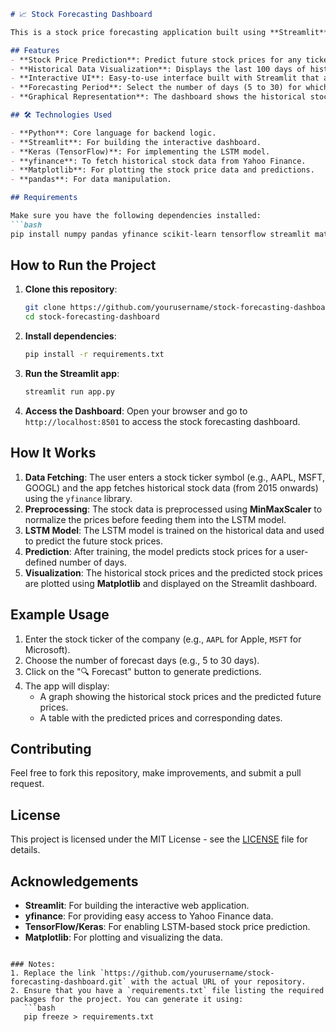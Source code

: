 
```markdown
# 📈 Stock Forecasting Dashboard

This is a stock price forecasting application built using **Streamlit**, **LSTM (Long Short-Term Memory)**, and **yfinance**. The app predicts the future stock prices of a company based on historical stock data and visualizes the results on an interactive dashboard.

## Features
- **Stock Price Prediction**: Predict future stock prices for any ticker using an LSTM model.
- **Historical Data Visualization**: Displays the last 100 days of historical stock prices.
- **Interactive UI**: Easy-to-use interface built with Streamlit that allows users to select a stock ticker and forecast days.
- **Forecasting Period**: Select the number of days (5 to 30) for which the stock price is predicted.
- **Graphical Representation**: The dashboard shows the historical stock data along with the predicted prices.

## 🛠️ Technologies Used

- **Python**: Core language for backend logic.
- **Streamlit**: For building the interactive dashboard.
- **Keras (TensorFlow)**: For implementing the LSTM model.
- **yfinance**: To fetch historical stock data from Yahoo Finance.
- **Matplotlib**: For plotting the stock price data and predictions.
- **pandas**: For data manipulation.

## Requirements

Make sure you have the following dependencies installed:
```bash
pip install numpy pandas yfinance scikit-learn tensorflow streamlit matplotlib
```

## How to Run the Project

1. **Clone this repository**:
    ```bash
    git clone https://github.com/yourusername/stock-forecasting-dashboard.git
    cd stock-forecasting-dashboard
    ```

2. **Install dependencies**:
    ```bash
    pip install -r requirements.txt
    ```

3. **Run the Streamlit app**:
    ```bash
    streamlit run app.py
    ```

4. **Access the Dashboard**: Open your browser and go to `http://localhost:8501` to access the stock forecasting dashboard.

## How It Works

1. **Data Fetching**: The user enters a stock ticker symbol (e.g., AAPL, MSFT, GOOGL) and the app fetches historical stock data (from 2015 onwards) using the `yfinance` library.
2. **Preprocessing**: The stock data is preprocessed using **MinMaxScaler** to normalize the prices before feeding them into the LSTM model.
3. **LSTM Model**: The LSTM model is trained on the historical data and used to predict the future stock prices.
4. **Prediction**: After training, the model predicts stock prices for a user-defined number of days.
5. **Visualization**: The historical stock prices and the predicted stock prices are plotted using **Matplotlib** and displayed on the Streamlit dashboard.

## Example Usage

1. Enter the stock ticker of the company (e.g., `AAPL` for Apple, `MSFT` for Microsoft).
2. Choose the number of forecast days (e.g., 5 to 30 days).
3. Click on the "🔍 Forecast" button to generate predictions.
4. The app will display:
   - A graph showing the historical stock prices and the predicted future prices.
   - A table with the predicted prices and corresponding dates.

## Contributing

Feel free to fork this repository, make improvements, and submit a pull request.

## License

This project is licensed under the MIT License - see the [LICENSE](LICENSE) file for details.

## Acknowledgements

- **Streamlit**: For building the interactive web application.
- **yfinance**: For providing easy access to Yahoo Finance data.
- **TensorFlow/Keras**: For enabling LSTM-based stock price prediction.
- **Matplotlib**: For plotting and visualizing the data.
```

### Notes:
1. Replace the link `https://github.com/yourusername/stock-forecasting-dashboard.git` with the actual URL of your repository.
2. Ensure that you have a `requirements.txt` file listing the required packages for the project. You can generate it using:
   ```bash
   pip freeze > requirements.txt
   ```

